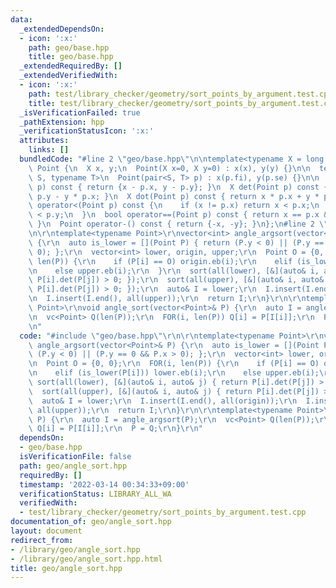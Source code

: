 ```yaml
---
data:
  _extendedDependsOn:
  - icon: ':x:'
    path: geo/base.hpp
    title: geo/base.hpp
  _extendedRequiredBy: []
  _extendedVerifiedWith:
  - icon: ':x:'
    path: test/library_checker/geometry/sort_points_by_argument.test.cpp
    title: test/library_checker/geometry/sort_points_by_argument.test.cpp
  _isVerificationFailed: true
  _pathExtension: hpp
  _verificationStatusIcon: ':x:'
  attributes:
    links: []
  bundledCode: "#line 2 \"geo/base.hpp\"\n\ntemplate<typename X = long long>\nstruct\
    \ Point {\n  X x, y;\n  Point(X x=0, X y=0) : x(x), y(y) {}\n\n  template <typename\
    \ S, typename T>\n  Point(pair<S, T> p) : x(p.fi), y(p.se) {}\n\n  Point operator-(Point\
    \ p) const { return {x - p.x, y - p.y}; }\n  X det(Point p) const { return x *\
    \ p.y - y * p.x; }\n  X dot(Point p) const { return x * p.x + y * p.y; }\n  bool\
    \ operator<(Point p) const {\n    if (x != p.x) return x < p.x;\n    return y\
    \ < p.y;\n  }\n  bool operator==(Point p) const { return x == p.x && y == p.y;\
    \ }\n  Point operator-() const { return {-x, -y}; }\n};\n#line 2 \"geo/angle_sort.hpp\"\
    \n\r\ntemplate<typename Point>\r\nvector<int> angle_argsort(vector<Point>& P)\
    \ {\r\n  auto is_lower = [](Point P) { return (P.y < 0) || (P.y == 0 && P.x >\
    \ 0); };\r\n  vector<int> lower, origin, upper;\r\n  Point O = {0, 0};\r\n  FOR(i,\
    \ len(P)) {\r\n    if (P[i] == O) origin.eb(i);\r\n    elif (is_lower(P[i])) lower.eb(i);\r\
    \n    else upper.eb(i);\r\n  }\r\n  sort(all(lower), [&](auto& i, auto& j) { return\
    \ P[i].det(P[j]) > 0; });\r\n  sort(all(upper), [&](auto& i, auto& j) { return\
    \ P[i].det(P[j]) > 0; });\r\n  auto& I = lower;\r\n  I.insert(I.end(), all(origin));\r\
    \n  I.insert(I.end(), all(upper));\r\n  return I;\r\n}\r\n\r\ntemplate<typename\
    \ Point>\r\nvoid angle_sort(vector<Point>& P) {\r\n  auto I = angle_argsort(P);\r\
    \n  vc<Point> Q(len(P));\r\n  FOR(i, len(P)) Q[i] = P[I[i]];\r\n  P = Q;\r\n}\r\
    \n"
  code: "#include \"geo/base.hpp\"\r\n\r\ntemplate<typename Point>\r\nvector<int>\
    \ angle_argsort(vector<Point>& P) {\r\n  auto is_lower = [](Point P) { return\
    \ (P.y < 0) || (P.y == 0 && P.x > 0); };\r\n  vector<int> lower, origin, upper;\r\
    \n  Point O = {0, 0};\r\n  FOR(i, len(P)) {\r\n    if (P[i] == O) origin.eb(i);\r\
    \n    elif (is_lower(P[i])) lower.eb(i);\r\n    else upper.eb(i);\r\n  }\r\n \
    \ sort(all(lower), [&](auto& i, auto& j) { return P[i].det(P[j]) > 0; });\r\n\
    \  sort(all(upper), [&](auto& i, auto& j) { return P[i].det(P[j]) > 0; });\r\n\
    \  auto& I = lower;\r\n  I.insert(I.end(), all(origin));\r\n  I.insert(I.end(),\
    \ all(upper));\r\n  return I;\r\n}\r\n\r\ntemplate<typename Point>\r\nvoid angle_sort(vector<Point>&\
    \ P) {\r\n  auto I = angle_argsort(P);\r\n  vc<Point> Q(len(P));\r\n  FOR(i, len(P))\
    \ Q[i] = P[I[i]];\r\n  P = Q;\r\n}\r\n"
  dependsOn:
  - geo/base.hpp
  isVerificationFile: false
  path: geo/angle_sort.hpp
  requiredBy: []
  timestamp: '2022-03-14 00:34:33+09:00'
  verificationStatus: LIBRARY_ALL_WA
  verifiedWith:
  - test/library_checker/geometry/sort_points_by_argument.test.cpp
documentation_of: geo/angle_sort.hpp
layout: document
redirect_from:
- /library/geo/angle_sort.hpp
- /library/geo/angle_sort.hpp.html
title: geo/angle_sort.hpp
---
```

